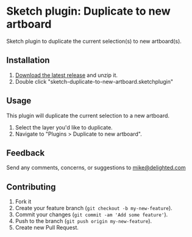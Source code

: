 Sketch plugin: Duplicate to new artboard
=================

Sketch plugin to duplicate the current selection(s) to new artboard(s).

## Installation

1. [Download the latest release](https://github.com/delighted/sketch-duplicate-to-new-artboard/releases/latest) and unzip it.
2. Double click "sketch-duplicate-to-new-artboard.sketchplugin"

## Usage

This plugin will duplicate the current selection to a new artboard.

1. Select the layer you'd like to duplicate.
2. Navigate to "Plugins > Duplicate to new artboard".

## Feedback

Send any comments, concerns, or suggestions to [mike@delighted.com](mailto:mike@delighted.com)

## Contributing

1. Fork it
2. Create your feature branch (`git checkout -b my-new-feature`).
3. Commit your changes (`git commit -am 'Add some feature'`).
4. Push to the branch (`git push origin my-new-feature`).
5. Create new Pull Request.
